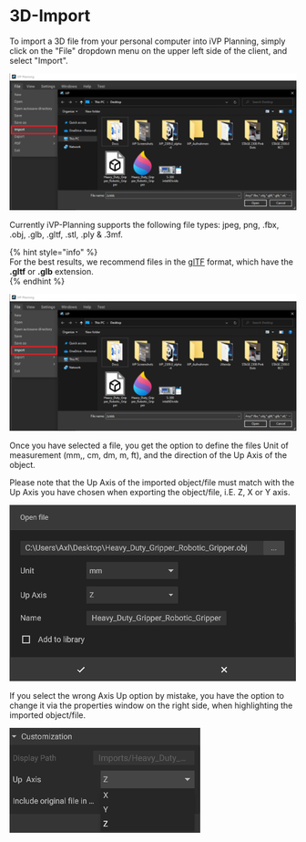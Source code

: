 # 3D-Import

To import a 3D file from your personal computer into iVP Planning, simply click on the "File" dropdown menu on the upper left side of the client, and select "Import".  

![](../../../.gitbook/assets/3d-import-file.png)

Currently iVP-Planning supports the following file types: jpeg, png, .fbx, .obj, .glb, .gltf, .stl, .ply & .3mf.  

{% hint style="info" %}  
For the best results, we recommend files in the [glTF](https://en.wikipedia.org/wiki/GlTF) format, which have the **.gltf** or **.glb** extension.  
{% endhint %}

![](3d-import-file.png)

Once you have selected a file, you get the option to define the files Unit of measurement (mm,, cm, dm, m, ft), and the direction of the Up Axis of the object.

Please note that the Up Axis of the imported object/file must match with the Up Axis you have chosen when exporting the object/file, i.E. Z, X or Y axis.

![](../../../.gitbook/assets/3d-import-openfile.png)  

If you  select the wrong Axis Up option by mistake, you have the option to change it via the properties window on the right side, when highlighting the imported object/file.

![](../../../.gitbook/assets/3d-import-customization.png)